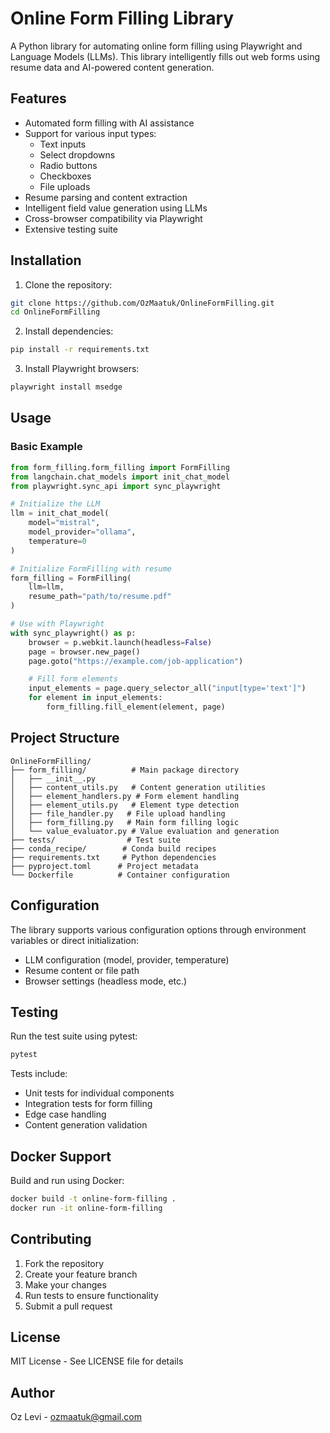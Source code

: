 # Online Form Filling Library

A Python library for automating online form filling using Playwright and Language Models (LLMs). This library intelligently fills out web forms using resume data and AI-powered content generation.

## Features

- Automated form filling with AI assistance
- Support for various input types:
  - Text inputs
  - Select dropdowns
  - Radio buttons
  - Checkboxes
  - File uploads
- Resume parsing and content extraction
- Intelligent field value generation using LLMs
- Cross-browser compatibility via Playwright
- Extensive testing suite

## Installation

1. Clone the repository:
```bash
git clone https://github.com/OzMaatuk/OnlineFormFilling.git
cd OnlineFormFilling
```

2. Install dependencies:
```bash
pip install -r requirements.txt
```

3. Install Playwright browsers:
```bash
playwright install msedge
```

## Usage

### Basic Example

```python
from form_filling.form_filling import FormFilling
from langchain.chat_models import init_chat_model
from playwright.sync_api import sync_playwright

# Initialize the LLM
llm = init_chat_model(
    model="mistral",
    model_provider="ollama",
    temperature=0
)

# Initialize FormFilling with resume
form_filling = FormFilling(
    llm=llm,
    resume_path="path/to/resume.pdf"
)

# Use with Playwright
with sync_playwright() as p:
    browser = p.webkit.launch(headless=False)
    page = browser.new_page()
    page.goto("https://example.com/job-application")

    # Fill form elements
    input_elements = page.query_selector_all("input[type='text']")
    for element in input_elements:
        form_filling.fill_element(element, page)
```

## Project Structure

```
OnlineFormFilling/
├── form_filling/          # Main package directory
│   ├── __init__.py
│   ├── content_utils.py   # Content generation utilities
│   ├── element_handlers.py # Form element handling
│   ├── element_utils.py   # Element type detection
│   ├── file_handler.py   # File upload handling
│   ├── form_filling.py   # Main form filling logic
│   └── value_evaluator.py # Value evaluation and generation
├── tests/                # Test suite
├── conda_recipe/        # Conda build recipes
├── requirements.txt     # Python dependencies
├── pyproject.toml      # Project metadata
└── Dockerfile          # Container configuration
```

## Configuration

The library supports various configuration options through environment variables or direct initialization:

- LLM configuration (model, provider, temperature)
- Resume content or file path
- Browser settings (headless mode, etc.)

## Testing

Run the test suite using pytest:

```bash
pytest
```

Tests include:
- Unit tests for individual components
- Integration tests for form filling
- Edge case handling
- Content generation validation

## Docker Support

Build and run using Docker:

```bash
docker build -t online-form-filling .
docker run -it online-form-filling
```

## Contributing

1. Fork the repository
2. Create your feature branch
3. Make your changes
4. Run tests to ensure functionality
5. Submit a pull request

## License

MIT License - See LICENSE file for details

## Author

Oz Levi - [ozmaatuk@gmail.com](mailto:ozmaatuk@gmail.com)